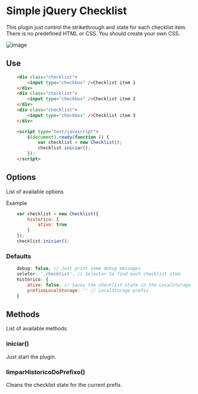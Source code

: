 # Simple jQuery Checklist
This plugin just control the strikethrough and state for each checklist item.
There is no predefined HTML or CSS. You should create your own CSS.

![image](https://cloud.githubusercontent.com/assets/1703754/25114691/eddee7a4-23d6-11e7-9edb-00ddecea19b3.png)

## Use
```html
    <div class="checklist">
        <input type="checkbox" />Checklist item 1
    </div>
    <div class="checklist">
        <input type="checkbox" />Checklist item 2
    </div>
    <div class="checklist">
        <input type="checkbox" />Checklist item 3
    </div>

    <script type="text/javascript">
        $(document).ready(function () {
            var checklist = new Checklist();
            checklist.iniciar();
        });
    </script>
```

## Options
List of available options

Example
```javascript
    var checklist = new Checklist({
        historico: {
            ativo: true
        }
    });
    checklist.iniciar();
```

### Defaults
```javascript
    debug: false, // Just print some debug messages
    seletor: '.checklist', // Selector to find each checklist item
    historico: {
        ativo: false, // Saves the checklist state in the LocalStorage. When enabled it will load the previous state.
        prefixoLocalStorage: '' // LocalStorage prefix
    }
```

## Methods
List of available methods

### iniciar()
Just start the plugin.

### limparHistoricoDoPrefixo()
Cleans the checklist state for the current prefix.
